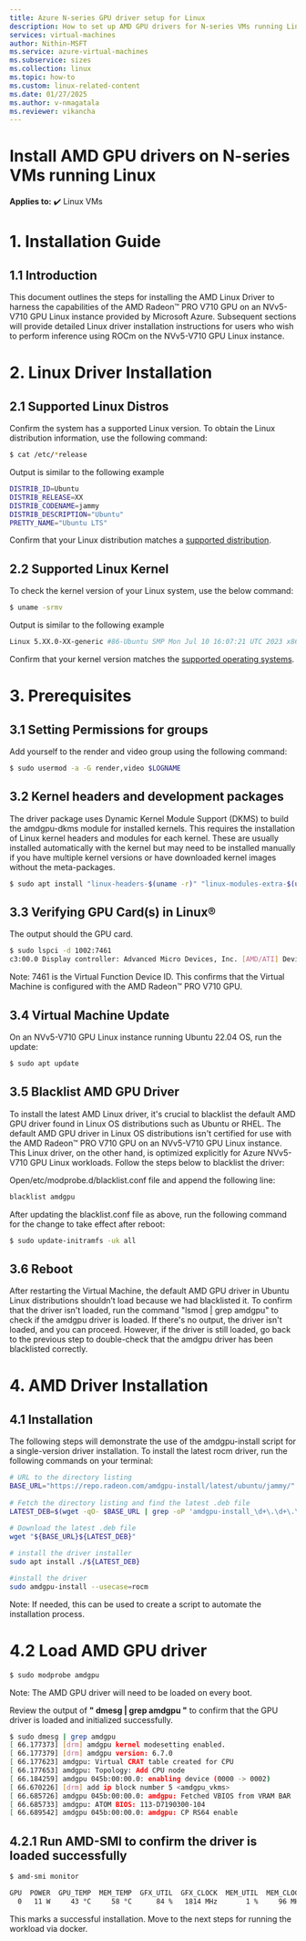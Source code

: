 ```yaml
---
title: Azure N-series GPU driver setup for Linux
description: How to set up AMD GPU drivers for N-series VMs running Linux in Azure
services: virtual-machines
author: Nithin-MSFT
ms.service: azure-virtual-machines
ms.subservice: sizes
ms.collection: linux
ms.topic: how-to
ms.custom: linux-related-content
ms.date: 01/27/2025
ms.author: v-nmagatala
ms.reviewer: vikancha
---
```


# Install AMD GPU drivers on N-series VMs running Linux

**Applies to:** :heavy_check_mark: Linux VMs

# 1. Installation Guide

## 1.1 Introduction

This document outlines the steps for installing the AMD Linux Driver to harness the capabilities of the AMD Radeon™ PRO V710 GPU on an NVv5-V710 GPU Linux instance provided by Microsoft Azure. Subsequent sections will provide detailed Linux driver installation instructions for users who wish to perform inference using ROCm on the NVv5-V710 GPU Linux instance.

# 2. Linux Driver Installation

## 2.1 Supported Linux Distros

Confirm the system has a supported Linux version.
To obtain the Linux distribution information, use the following command:
``` bash
$ cat /etc/*release
```
Output is similar to the following example
```bash
DISTRIB_ID=Ubuntu 
DISTRIB_RELEASE=XX 
DISTRIB_CODENAME=jammy 
DISTRIB_DESCRIPTION="Ubuntu" 
PRETTY_NAME="Ubuntu LTS"
```
Confirm that your Linux distribution matches a [supported distribution](https://rocm.docs.amd.com/projects/install-on-linux/en/latest/reference/system-requirements.html#supported-distributions).

## 2.2 Supported Linux Kernel

To check the kernel version of your Linux system, use the below command:
```bash
$ uname -srmv
```
Output is similar to the following example

```bash
Linux 5.XX.0-XX-generic #86-Ubuntu SMP Mon Jul 10 16:07:21 UTC 2023 x86_64
```
Confirm that your kernel version matches the [supported operating systems](https://rocm.docs.amd.com/projects/install-on-linux/en/latest/reference/system-requirements.html#supported-distributions).

# 3. Prerequisites

## 3.1 Setting Permissions for groups

Add yourself to the render and video group using the following command:
```bash
$ sudo usermod -a -G render,video $LOGNAME
```

## 3.2 Kernel headers and development packages

The driver package uses Dynamic Kernel Module Support (DKMS) to build the amdgpu-dkms module for installed kernels. This requires the installation of Linux kernel headers and modules for each kernel. These are usually installed automatically with the kernel but may need to be installed manually if you have multiple kernel versions or have downloaded kernel images without the meta-packages.

```bash
$ sudo apt install "linux-headers-$(uname -r)" "linux-modules-extra-$(uname -r)"
```

## 3.3 Verifying GPU Card(s) in Linux®

The output should the GPU card.

```Bash
$ sudo lspci -d 1002:7461
c3:00.0 Display controller: Advanced Micro Devices, Inc. [AMD/ATI] Device 7461
```

Note: 7461 is the Virtual Function Device ID. This confirms that the Virtual Machine is configured with the AMD Radeon™ PRO V710 GPU.

## 3.4 Virtual Machine Update

On an NVv5-V710 GPU Linux instance running Ubuntu 22.04 OS, run the update: 
```bash
$ sudo apt update
```

## 3.5 Blacklist AMD GPU Driver

To install the latest AMD Linux driver, it's crucial to blacklist the default AMD GPU driver found in Linux OS distributions such as Ubuntu or RHEL. The default AMD GPU driver in Linux OS distributions isn't certified for use with the AMD Radeon™ PRO V710 GPU on an NVv5-V710 GPU Linux instance. This Linux driver, on the other hand, is optimized explicitly for Azure NVv5-V710 GPU Linux workloads. Follow the steps below to blacklist the driver: 

Open/etc/modprobe.d/blacklist.conf file and append the following line:

```bash
blacklist amdgpu
```
After updating the blacklist.conf file as above, run the following command for the change to take effect after reboot:

```Bash
$ sudo update-initramfs -uk all
```

## 3.6 Reboot

After restarting the Virtual Machine, the default AMD GPU driver in Ubuntu Linux distributions shouldn’t load because we had blacklisted it. To confirm that the driver isn't loaded, run the command "lsmod | grep amdgpu" to check if the amdgpu driver is loaded. If there's no output, the driver isn't loaded, and you can proceed. However, if the driver is still loaded, go back to the previous step to double-check that the amdgpu driver has been blacklisted correctly.

# 4. AMD Driver Installation

## 4.1 Installation

The following steps will demonstrate the use of the amdgpu-install script for a single-version driver installation. To install the latest rocm driver, run the following commands on your terminal:

```bash
# URL to the directory listing 
BASE_URL="https://repo.radeon.com/amdgpu-install/latest/ubuntu/jammy/" 
 
# Fetch the directory listing and find the latest .deb file 
LATEST_DEB=$(wget -qO- $BASE_URL | grep -oP 'amdgpu-install_\d+\.\d+\.\d+-\d+_all\.deb' | head -n 1) 
 
# Download the latest .deb file 
wget "${BASE_URL}${LATEST_DEB}"

# install the driver installer 
sudo apt install ./${LATEST_DEB}

#install the driver 
sudo amdgpu-install --usecase=rocm
```

Note: If needed, this can be used to create a script to automate the installation process.

# 4.2 Load AMD GPU driver

```bash
$ sudo modprobe amdgpu
```

Note: The AMD GPU driver will need to be loaded on every boot.

Review the output of **" dmesg | grep amdgpu "** to confirm that the GPU driver is loaded and initialized successfully.

```bash
$ sudo dmesg | grep amdgpu 
[ 66.177373] [drm] amdgpu kernel modesetting enabled. 
[ 66.177379] [drm] amdgpu version: 6.7.0 
[ 66.177623] amdgpu: Virtual CRAT table created for CPU 
[ 66.177653] amdgpu: Topology: Add CPU node 
[ 66.184259] amdgpu 045b:00:00.0: enabling device (0000 -> 0002) 
[ 66.670226] [drm] add ip block number 5 <amdgpu_vkms> 
[ 66.685726] amdgpu 045b:00:00.0: amdgpu: Fetched VBIOS from VRAM BAR 
[ 66.685733] amdgpu: ATOM BIOS: 113-D7190300-104 
[ 66.689542] amdgpu 045b:00:00.0: amdgpu: CP RS64 enable
```

## 4.2.1 Run AMD-SMI to confirm the driver is loaded successfully 

```bash
$ amd-smi monitor
```
```bash
GPU  POWER  GPU_TEMP  MEM_TEMP  GFX_UTIL  GFX_CLOCK  MEM_UTIL  MEM_CLOCK  ENC_UTIL  ENC_CLOCK  DEC_UTIL  DEC_CLOCK     THROTTLE  SINGLE_ECC  DOUBLE_ECC  PCIE_REPLAY  VRAM_USED  VRAM_TOTAL   PCIE_BW 
  0   11 W     43 °C     58 °C      84 %   1814 MHz       1 %     96 MHz       N/A    812 MHz       N/A    512 MHz  UNTHROTTLED           0           0            0     227 MB    25476 MB  N/A Mb/s
```
This marks a successful installation. Move to the next steps for running the workload via docker.
